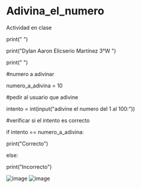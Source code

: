 # Adivina_el_numero
Actividad en clase


print(" ")

print("Dylan Aaron Elicserio Martínez 3°W ")

print(" ")

#numero a adivinar

numero_a_adivina = 10

#pedir al usuario que adivine

intento = int(input("adivine el numero del 1 al 100:"))

#verificar si el intento es correcto

if intento == numero_a_adivina:

 print("Correcto")

else:

 print("Incorrecto")

 ![image](https://github.com/user-attachments/assets/26ac90ba-3360-421f-be63-c2be600b1398)
 ![image](https://github.com/user-attachments/assets/54969724-7c0a-4214-bcae-73b8aebfa54a)

